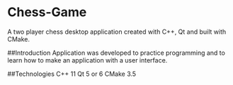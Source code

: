 # Chess-Game
A two player chess desktop application created with C++, Qt and built with CMake.

##Introduction
Application was developed to practice programming and to learn how to make an application with a user interface.

##Technologies
C++ 11
Qt 5 or 6
CMake 3.5

